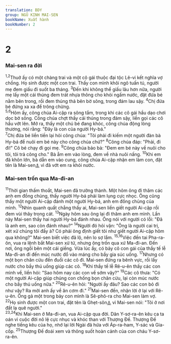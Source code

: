 ```yaml
---
translation: BDY
group: NGŨ KINH MAI-SEN
bookName: Xuất hành 
bookNumber: 2
---
```


<div class="title"><h1>2</h1><h3>Mai-sen ra đời</h3></div>
<span class="verse xu_2_1 xu_2_2"><sup>1,2</sup>Thuở ấy có một chàng trai và một cô gái thuộc đại tộc Lê-vi kết nghĩa vợ chồng. Họ sinh được một con trai. Thấy con mình khôi ngô tuấn tú, người mẹ đem giấu đi suốt ba tháng. </span>
<span class="verse xu_2_3"><sup>3</sup>Đến khi không thể giấu lâu hơn nữa, người mẹ lấy một cái thúng đem trát nhựa thông cho khỏi ngấm nước, đặt đứa bé nằm bên trong, rồi đem thúng thả bên bờ sông, trong đám lau sậy. </span>
<span class="verse xu_2_4"><sup>4</sup>Chị đứa bé đứng xa xa để trông chừng.<br/></span>
<span class="verse xu_2_5 xu_2_6"><sup>5,6</sup>Hôm ấy, công chúa Ai-cập ra sông tắm, trong khi các cô gái hầu dạo chơi dọc bờ sông. Công chúa chợt thấy cái thúng trong đám sậy, liền gọi các cô hầu vớt lên. Mở ra, thấy một chú bé đang khóc, công chúa động lòng thương, nói rằng: &#34;Đây là con của người Hy-bá.&#34;<br/></span>
<span class="verse xu_2_7"><sup>7</sup>Chị đứa bé liền tiến lại hỏi công chúa: &#34;Tôi phải đi kiếm một người đàn bà Hy-bá để nuôi em bé này cho công chúa chứ?&#34; </span>
<span class="verse xu_2_8"><sup>8</sup>Công chúa đáp: &#34;Phải, đi đi!&#34; Cô bé chạy đi gọi mẹ. </span>
<span class="verse xu_2_9"><sup>9</sup>Công chúa bảo bà: &#34;Đem em bé này về nuôi cho tôi, tôi trả công cho.&#34; Bà ẵm em vào lòng, đem về nhà nuôi nấng. </span>
<span class="verse xu_2_10"><sup>10</sup>Khi em đã khôn lớn, bà dẫn em vào cung, công chúa Ai-cập nhận em làm con, đặt tên là Mai-sen<a href="#" data-toggle="tooltip" data-placement="bottom" title="Tên Mai-sen dược phát âm giống như một chữ Hy-bá có nghĩa là vớt ra">⚓</a> vì đã vớt em ra khỏi nước.</span>
<div class="title"><h3>Mai-sen trốn qua Ma-đi-an</h3></div>
<span class="verse xu_2_11"><sup>11</sup>Thời gian thấm thoắt, Mai-sen đã trưởng thành. Một hôm ông đi thăm các anh em đồng chủng, thấy người Hy-bá phải làm lụng cực nhọc. Ông cũng thấy một người Ai-cập đánh một người Hy-bá, anh em đồng chủng của mình. </span>
<span class="verse xu_2_12"><sup>12</sup>Nhìn quanh quất chẳng thấy ai, Mai-sen liền giết người Ai-cập rồi đem vùi thây trong cát. </span>
<span class="verse xu_2_13"><sup>13</sup>Ngày hôm sau ông lại đi thăm anh em mình. Lần này Mai-sen thấy hai người Hy-bá đánh nhau. Ông nói với người có lỗi: &#34;Đã là anh em, sao còn đánh nhau?&#34; </span>
<span class="verse xu_2_14"><sup>14</sup>Người đó hỏi vặn: &#34;Ông là người cai trị, xét xử chúng tôi đấy à? Có phải ông định giết tôi như giết người Ai-cập hôm qua không?&#34; Mai-sen biết việc đã lộ, nên lo sợ lắm. </span>
<span class="verse xu_2_15 xu_2_16"><sup>15,16</sup>Việc đến tai Pha-ra-ôn, vua ra lệnh bắt Mai-sen xử tử, nhưng ông trốn qua xứ Ma-đi-an. Đến nơi, ông ngồi bên một cái giếng. Vừa lúc ấy, có bảy cô con gái của thầy tế lễ Ma-đi-an đi đến múc nước đổ vào máng cho bầy gia súc uống. </span>
<span class="verse xu_2_17"><sup>17</sup>Nhưng có một bọn chăn cừu đến đuổi các cô đi. Mai-sen đứng ra bênh vực, rồi lấy nước cho bầy thú uống giúp các cô. </span>
<span class="verse xu_2_18"><sup>18</sup>Khi thầy tế lễ Rê-u-ên thấy các con mình về, liền hỏi: &#34;Sao hôm nay các con về sớm vậy?&#34; </span>
<span class="verse xu_2_19"><sup>19</sup>Các cô thưa: &#34;Có một người Ai-cập giúp chúng con chống bọn chăn cừu, lại còn múc nước cho bầy thú uống nữa.&#34; </span>
<span class="verse xu_2_20"><sup>20</sup>Rê-u-ên hỏi: &#34;Người ấy đâu? Sao các con bỏ đi như vậy? Ra mời anh ấy về ăn cơm đi.&#34; </span>
<span class="verse xu_2_21"><sup>21</sup>Mai-sen đến, nhận lời ở lại với Rê-u-ên. Ông gả một trong bảy con mình là Sê-phô-ra cho Mai-sen làm vợ. </span>
<span class="verse xu_2_22"><sup>22</sup>Họ sinh được một con trai, đặt tên là Ghẹt-sôn<a href="#" data-toggle="tooltip" data-placement="bottom" title="người ngoại quốc">⚓</a> vì Mai-sen nói: &#34;Tôi ở nơi đất lạ quê người.&#34;<br/></span>
<span class="verse xu_2_23 xu_2_24"><sup>23,24</sup>Khi Mai-sen ở Ma-đi-an, vua Ai-cập qua đời. Dân Y-sơ-ra-ên kêu ca ta oán vì cuộc đời nô lệ cực nhục và khóc than với Thượng Đế. Thượng Đế nghe tiếng kêu của họ, nhớ lại lời Ngài đã hứa với Áp-ra-ham, Y-sác và Gia-cốp. </span>
<span class="verse xu_2_25"><sup>25</sup>Thượng Đế đoái xem và thông suốt hoàn cảnh của con cháu Y-sơ-ra-ên.    </span>
